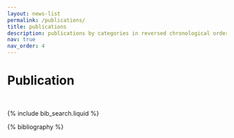 ```yaml
---
layout: news-list
permalink: /publications/
title: publications
description: publications by categories in reversed chronological order.
nav: true
nav_order: 4
---
```


# Publication
<br>
<!-- _pages/publications.md -->

<!-- Bibsearch Feature -->

{% include bib_search.liquid %}

<div class="publications">

{% bibliography %}

</div>
